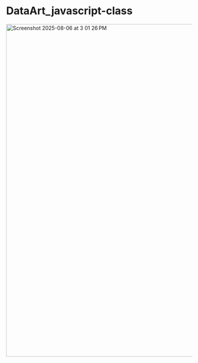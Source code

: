 # DataArt_javascript-class
<img width="1440" height="900" alt="Screenshot 2025-08-06 at 3 01 26 PM" src="https://github.com/user-attachments/assets/64092822-4961-4a3b-b865-7f13f6da3509" />
